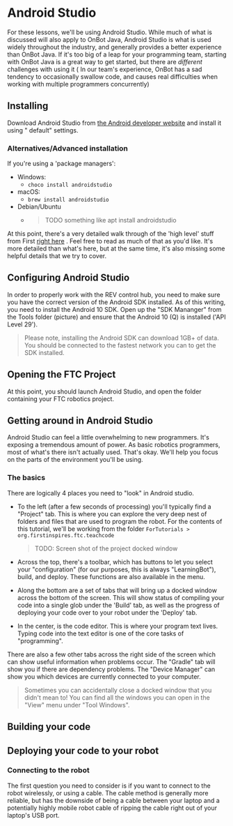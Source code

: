 # Android Studio

For these lessons, we'll be using Android Studio. While much of what is discussed will also apply to
OnBot Java, Android Studio is what is used widely throughout the industry, and generally provides a
better experience than OnBot Java. If it's too big of a leap for your programming team, starting
with OnBot Java is a great way to get started, but there are _different_ challenges with using it (
In our team's experience, OnBot has a sad tendency to occasionally swallow code, and causes real
difficulties when working with multiple programmers concurrently)

## Installing

Download Android Studio from
[the Android developer website](https://developer.android.com/studio/) and install it using "
default" settings.

### Alternatives/Advanced installation

If you're using a 'package managers':

- Windows:
    - `choco install androidstudio`
- macOS:
    - `brew install androidstudio`
- Debian/Ubuntu
    - > TODO something like apt install androidstudio

At this point, there's a very detailed walk through of the 'high level' stuff from
First [right here](https://www.firstinspires.org/resource-library/ftc/technology-information-and-resources)
. Feel free to read as much of that as you'd like. It's more detailed than what's here, but at the
same time, it's also missing some helpful details that we try to cover.

## Configuring Android Studio

In order to properly work with the REV control hub, you need to make sure you have the correct
version of the Android SDK installed. As of this writing, you need to install the Android 10 SDK.
Open up the "SDK Mananger" from the Tools folder (picture) and ensure that the Android 10 (Q) is
installed ('API Level 29').

> Please note, installing the Android SDK can download 1GB+ of data. You should
> be connected to the fastest network you can to get the SDK installed.

## Opening the FTC Project

At this point, you should launch Android Studio, and open the folder containing your FTC robotics
project.

## Getting around in Android Studio

Android Studio can feel a little overwhelming to new programmers. It's exposing a tremendous amount
of power. As basic robotics programmers, most of what's there isn't actually used. That's okay.
We'll help you focus on the parts of the environment you'll be using.

### The basics

There are logically 4 places you need to "look" in Android studio.

- To the left (after a few seconds of processing) you'll typically find a
  "Project" tab. This is where you can explore the very deep nest of folders and files that are used
  to program the robot. For the contents of this tutorial, we'll be working from the folder
  `ForTutorials > org.firstinspires.ftc.teachcode`
  > TODO: Screen shot of the project docked window

* Across the top, there's a toolbar, which has buttons to let you select your
  "configuration" (for our purposes, this is always "LearningBot"), build, and deploy. These
  functions are also available in the menu.

* Along the bottom are a set of tabs that will bring up a docked window across the bottom of the
  screen. This will show status of compiling your code into a single glob under the 'Build' tab, as
  well as the progress of deploying your code over to your robot under the 'Deploy' tab.

* In the center, is the code editor. This is where your program text lives. Typing code into the
  text editor is one of the core tasks of "programming".

There are also a few other tabs across the right side of the screen which can show useful
information when problems occur. The "Gradle" tab will show you if there are dependency problems.
The "Device Manager" can show you which devices are currently connected to your computer.

> Sometimes you can accidentally close a docked window that you didn't mean to!
> You can find all the windows you can open in the "View" menu under "Tool
> Windows".

## Building your code

## Deploying your code to your robot

### Connecting to the robot

The first question you need to consider is if you want to connect to the robot wirelessly, or using
a cable. The cable method is generally more reliable, but has the downside of being a cable between
your laptop and a potentially highly mobile robot cable of ripping the cable right out of your
laptop's USB port.
